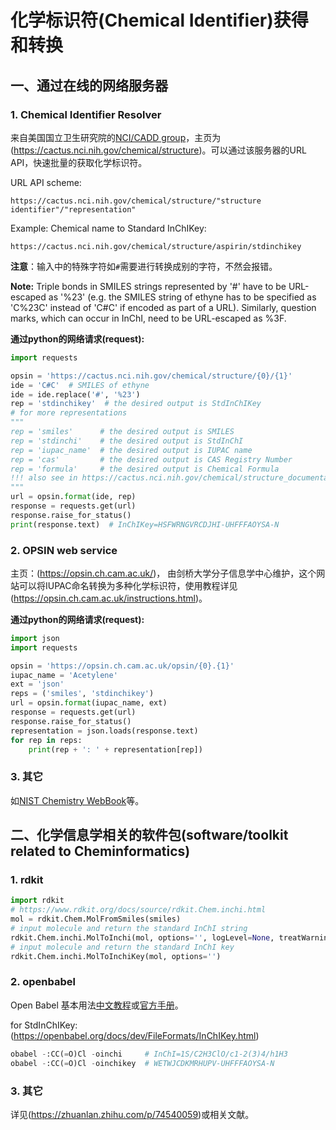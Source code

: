 # 化学标识符(Chemical Identifier)获得和转换
### 
## 一、通过在线的网络服务器
### 1. Chemical Identifier Resolver
来自美国国立卫生研究院的[NCI/CADD group](https://cactus.nci.nih.gov/)，主页为(https://cactus.nci.nih.gov/chemical/structure)。可以通过该服务器的URL API，快速批量的获取化学标识符。

URL API scheme:
```
https://cactus.nci.nih.gov/chemical/structure/"structure identifier"/"representation"
```
Example: Chemical name to Standard InChIKey:
```
https://cactus.nci.nih.gov/chemical/structure/aspirin/stdinchikey
```
**注意**：输入中的特殊字符如`#`需要进行转换成别的字符，不然会报错。

**Note:** Triple bonds in SMILES strings represented by '#' have to be URL-escaped as '%23' (e.g. the SMILES string of ethyne has to be specified as 'C%23C' instead of 'C#C' if encoded as part of a URL). Similarly, question marks, which can occur in InChI, need to be URL-escaped as %3F.

**通过python的网络请求(request):**
```python
import requests

opsin = 'https://cactus.nci.nih.gov/chemical/structure/{0}/{1}'
ide = 'C#C'  # SMILES of ethyne
ide = ide.replace('#', '%23')
rep = 'stdinchikey'  # the desired output is StdInChIKey
# for more representations
"""
rep = 'smiles'      # the desired output is SMILES
rep = 'stdinchi'    # the desired output is StdInChI
rep = 'iupac_name'  # the desired output is IUPAC name
rep = 'cas'         # the desired output is CAS Registry Number
rep = 'formula'     # the desired output is Chemical Formula
!!! also see in https://cactus.nci.nih.gov/chemical/structure_documentation
"""
url = opsin.format(ide, rep)
response = requests.get(url)
response.raise_for_status()
print(response.text)  # InChIKey=HSFWRNGVRCDJHI-UHFFFAOYSA-N
```

### 2. OPSIN web service
主页：(https://opsin.ch.cam.ac.uk/)，
由剑桥大学分子信息学中心维护，这个网站可以将IUPAC命名转换为多种化学标识符，使用教程详见(https://opsin.ch.cam.ac.uk/instructions.html)。

**通过python的网络请求(request):**
```python
import json
import requests

opsin = 'https://opsin.ch.cam.ac.uk/opsin/{0}.{1}'
iupac_name = 'Acetylene'
ext = 'json'
reps = ('smiles', 'stdinchikey')
url = opsin.format(iupac_name, ext)
response = requests.get(url)
response.raise_for_status()
representation = json.loads(response.text)
for rep in reps:
    print(rep + ': ' + representation[rep])
```

### 3. 其它
如[NIST Chemistry WebBook](https://webbook.nist.gov/chemistry/)等。

## 二、化学信息学相关的软件包(software/toolkit related to Cheminformatics)
### 1. rdkit
```python
import rdkit
# https://www.rdkit.org/docs/source/rdkit.Chem.inchi.html
mol = rdkit.Chem.MolFromSmiles(smiles)
# input molecule and return the standard InChI string
rdkit.Chem.inchi.MolToInchi(mol, options='', logLevel=None, treatWarningAsError=False)
# input molecule and return the standard InChI key
rdkit.Chem.inchi.MolToInchiKey(mol, options='')
```

### 2. openbabel
Open Babel 基本用法[中文教程](https://zhuanlan.zhihu.com/p/40577681)或[官方手册](https://openbabel.org/docs/dev/FileFormats/Common_cheminformatics_Formats.html)。

for StdInChIKey: (https://openbabel.org/docs/dev/FileFormats/InChIKey.html)
```python
obabel -:CC(=O)Cl -oinchi     # InChI=1S/C2H3ClO/c1-2(3)4/h1H3
obabel -:CC(=O)Cl -oinchikey  # WETWJCDKMRHUPV-UHFFFAOYSA-N
```
### 3. 其它
详见(https://zhuanlan.zhihu.com/p/74540059)或相关文献。